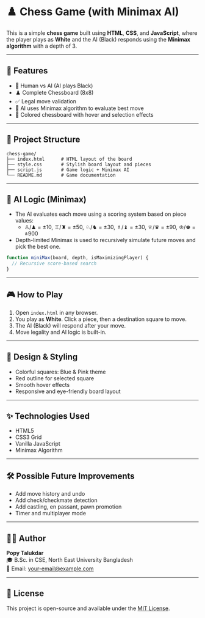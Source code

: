 # ♟️ Chess Game (with Minimax AI)

This is a simple **chess game** built using **HTML**, **CSS**, and **JavaScript**, where the player plays as **White** and the AI (Black) responds using the **Minimax algorithm** with a depth of 3.

---

## 🚀 Features

- 👤 Human vs AI (AI plays Black)
- ♟️ Complete Chessboard (8x8)
- ✅ Legal move validation
- 🧠 AI uses Minimax algorithm to evaluate best move
- 🎨 Colored chessboard with hover and selection effects

---

## 📁 Project Structure

```
chess-game/
├── index.html      # HTML layout of the board
├── style.css       # Stylish board layout and pieces
├── script.js       # Game logic + Minimax AI
└── README.md       # Game documentation
```

---

## 🧠 AI Logic (Minimax)

- The AI evaluates each move using a scoring system based on piece values:
  - ♙/♟ = ±10, ♖/♜ = ±50, ♘/♞ = ±30, ♗/♝ = ±30, ♕/♛ = ±90, ♔/♚ = ±900
- Depth-limited Minimax is used to recursively simulate future moves and pick the best one.

```js
function miniMax(board, depth, isMaximizingPlayer) {
  // Recursive score-based search
}
```

---

## 🎮 How to Play

1. Open `index.html` in any browser.
2. You play as **White**. Click a piece, then a destination square to move.
3. The AI (Black) will respond after your move.
4. Move legality and AI logic is built-in.

---

## 🎨 Design & Styling

- Colorful squares: Blue & Pink theme
- Red outline for selected square
- Smooth hover effects
- Responsive and eye-friendly board layout

---

## ✨ Technologies Used

- HTML5  
- CSS3 Grid  
- Vanilla JavaScript  
- Minimax Algorithm  

---

## 🛠️ Possible Future Improvements

- Add move history and undo
- Add check/checkmate detection
- Add castling, en passant, pawn promotion
- Timer and multiplayer mode

---

## 👩‍💻 Author

**Popy Talukdar**  
🎓 B.Sc. in CSE, North East University Bangladesh  
📧 Email: your-email@example.com  

---

## 📄 License

This project is open-source and available under the [MIT License](LICENSE).
